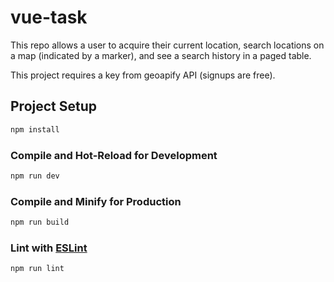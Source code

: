 # vue-task

This repo allows a user to acquire their current location, search locations on a map (indicated by a marker), and see a search history in a paged table.

This project requires a key from geoapify API (signups are free).

## Project Setup

```sh
npm install
```

### Compile and Hot-Reload for Development

```sh
npm run dev
```

### Compile and Minify for Production

```sh
npm run build
```

### Lint with [ESLint](https://eslint.org/)

```sh
npm run lint
```
